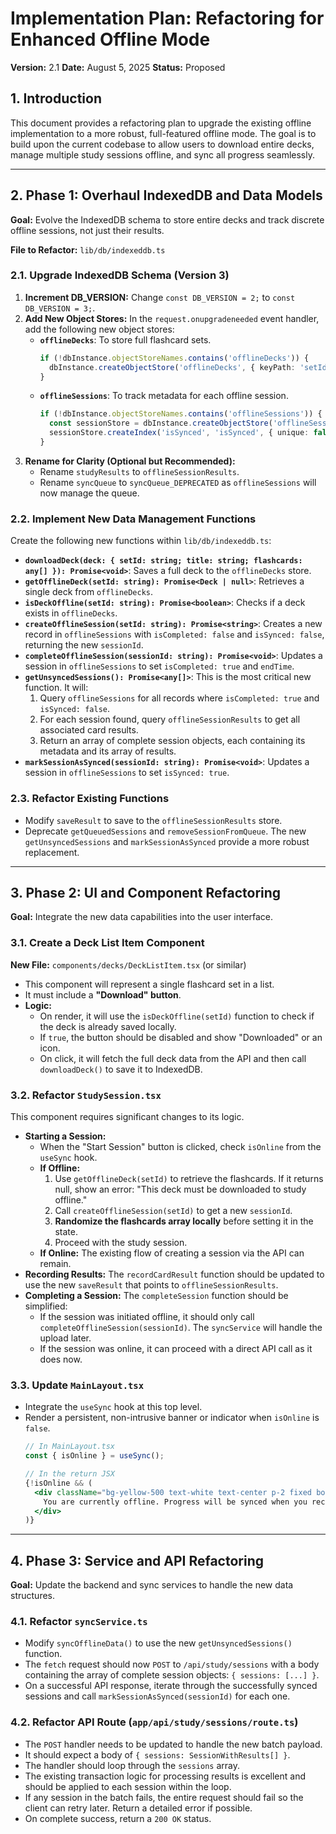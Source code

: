 # Implementation Plan: Refactoring for Enhanced Offline Mode

**Version:** 2.1
**Date:** August 5, 2025
**Status:** Proposed

## 1. Introduction

This document provides a refactoring plan to upgrade the existing offline implementation to a more robust, full-featured offline mode. The goal is to build upon the current codebase to allow users to download entire decks, manage multiple study sessions offline, and sync all progress seamlessly.

---

## 2. Phase 1: Overhaul IndexedDB and Data Models

**Goal:** Evolve the IndexedDB schema to store entire decks and track discrete offline sessions, not just their results.

**File to Refactor:** `lib/db/indexeddb.ts`

### 2.1. Upgrade IndexedDB Schema (Version 3)

1.  **Increment DB_VERSION:** Change `const DB_VERSION = 2;` to `const DB_VERSION = 3;`.
2.  **Add New Object Stores:** In the `request.onupgradeneeded` event handler, add the following new object stores:
    * **`offlineDecks`**: To store full flashcard sets.
        ```typescript
        if (!dbInstance.objectStoreNames.contains('offlineDecks')) {
          dbInstance.createObjectStore('offlineDecks', { keyPath: 'setId' });
        }
        ```
    * **`offlineSessions`**: To track metadata for each offline session.
        ```typescript
        if (!dbInstance.objectStoreNames.contains('offlineSessions')) {
          const sessionStore = dbInstance.createObjectStore('offlineSessions', { keyPath: 'sessionId' });
          sessionStore.createIndex('isSynced', 'isSynced', { unique: false });
        }
        ```
3.  **Rename for Clarity (Optional but Recommended):**
    * Rename `studyResults` to `offlineSessionResults`.
    * Rename `syncQueue` to `syncQueue_DEPRECATED` as `offlineSessions` will now manage the queue.

### 2.2. Implement New Data Management Functions

Create the following new functions within `lib/db/indexeddb.ts`:

* **`downloadDeck(deck: { setId: string; title: string; flashcards: any[] }): Promise<void>`**: Saves a full deck to the `offlineDecks` store.
* **`getOfflineDeck(setId: string): Promise<Deck | null>`**: Retrieves a single deck from `offlineDecks`.
* **`isDeckOffline(setId: string): Promise<boolean>`**: Checks if a deck exists in `offlineDecks`.
* **`createOfflineSession(setId: string): Promise<string>`**: Creates a new record in `offlineSessions` with `isCompleted: false` and `isSynced: false`, returning the new `sessionId`.
* **`completeOfflineSession(sessionId: string): Promise<void>`**: Updates a session in `offlineSessions` to set `isCompleted: true` and `endTime`.
* **`getUnsyncedSessions(): Promise<any[]>`**: This is the most critical new function. It will:
    1.  Query `offlineSessions` for all records where `isCompleted: true` and `isSynced: false`.
    2.  For each session found, query `offlineSessionResults` to get all associated card results.
    3.  Return an array of complete session objects, each containing its metadata and its array of results.
* **`markSessionAsSynced(sessionId: string): Promise<void>`**: Updates a session in `offlineSessions` to set `isSynced: true`.

### 2.3. Refactor Existing Functions

* Modify `saveResult` to save to the `offlineSessionResults` store.
* Deprecate `getQueuedSessions` and `removeSessionFromQueue`. The new `getUnsyncedSessions` and `markSessionAsSynced` provide a more robust replacement.

---

## 3. Phase 2: UI and Component Refactoring

**Goal:** Integrate the new data capabilities into the user interface.

### 3.1. Create a Deck List Item Component

**New File:** `components/decks/DeckListItem.tsx` (or similar)

* This component will represent a single flashcard set in a list.
* It must include a **"Download" button**.
* **Logic:**
    * On render, it will use the `isDeckOffline(setId)` function to check if the deck is already saved locally.
    * If `true`, the button should be disabled and show "Downloaded" or an icon.
    * On click, it will fetch the full deck data from the API and then call `downloadDeck()` to save it to IndexedDB.

### 3.2. Refactor `StudySession.tsx`

This component requires significant changes to its logic.

* **Starting a Session:**
    * When the "Start Session" button is clicked, check `isOnline` from the `useSync` hook.
    * **If Offline:**
        1.  Use `getOfflineDeck(setId)` to retrieve the flashcards. If it returns null, show an error: "This deck must be downloaded to study offline."
        2.  Call `createOfflineSession(setId)` to get a new `sessionId`.
        3.  **Randomize the flashcards array locally** before setting it in the state.
        4.  Proceed with the study session.
    * **If Online:** The existing flow of creating a session via the API can remain.
* **Recording Results:** The `recordCardResult` function should be updated to use the new `saveResult` that points to `offlineSessionResults`.
* **Completing a Session:** The `completeSession` function should be simplified:
    * If the session was initiated offline, it should only call `completeOfflineSession(sessionId)`. The `syncService` will handle the upload later.
    * If the session was online, it can proceed with a direct API call as it does now.

### 3.3. Update `MainLayout.tsx`

* Integrate the `useSync` hook at this top level.
* Render a persistent, non-intrusive banner or indicator when `isOnline` is `false`.
    ```jsx
    // In MainLayout.tsx
    const { isOnline } = useSync();

    // In the return JSX
    {!isOnline && (
      <div className="bg-yellow-500 text-white text-center p-2 fixed bottom-0 w-full z-50">
        You are currently offline. Progress will be synced when you reconnect.
      </div>
    )}
    ```

---

## 4. Phase 3: Service and API Refactoring

**Goal:** Update the backend and sync services to handle the new data structures.

### 4.1. Refactor `syncService.ts`

* Modify `syncOfflineData()` to use the new `getUnsyncedSessions()` function.
* The `fetch` request should now `POST` to `/api/study/sessions` with a body containing the array of complete session objects: `{ sessions: [...] }`.
* On a successful API response, iterate through the successfully synced sessions and call `markSessionAsSynced(sessionId)` for each one.

### 4.2. Refactor API Route (`app/api/study/sessions/route.ts`)

* The `POST` handler needs to be updated to handle the new batch payload.
* It should expect a body of `{ sessions: SessionWithResults[] }`.
* The handler should loop through the `sessions` array.
* The existing transaction logic for processing results is excellent and should be applied to each session within the loop.
* If any session in the batch fails, the entire request should fail so the client can retry later. Return a detailed error if possible.
* On complete success, return a `200 OK` status.


